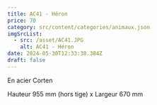 ```yaml
---
title: AC41 - Héron
price: 70
category: src/content/categories/animaux.json
imgSrcList:
  - src: /asset/AC41.JPG
    alt: AC41 - Héron
date: 2024-05-30T12:33:38.384Z
draft: false
---
```


En acier Corten

Hauteur 955 mm (hors tige) x Largeur 670 mm
